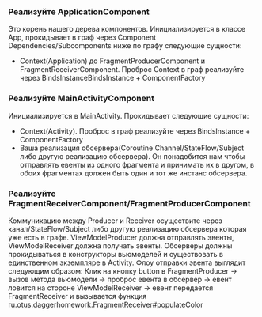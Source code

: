 ### Реализуйте ApplicationComponent
Это корень нашего дерева компонентов. Инициализируется в классе App, прокидывает в граф через Component Dependencies/Subcomponents ниже по графу следующие сущности:
- Context(Application) до FragmentProducerComponent и FragmentReceiverComponent. 
Проброс Context в граф реализуйте через BindsInstanceBindsInstance + ComponentFactory

### Реализуйте MainActivityComponent
Инициализируется в MainActivity. Прокидывает следующие сущности:
- Context(Activity). Проброс в граф реализуйте через BindsInstance + ComponentFactory
- Ваша реализация обсервера(Coroutine Channel/StateFlow/Subject либо другую реализацию обсервера). Он понадобится нам чтобы отправлять евенты из одного фрагмента и принимать их в другом, в обоих фрагментах должен быть один и тот же инстанс обсервера.

### Реализуйте FragmentReceiverComponent/FragmentProducerComponent
Коммуникацию между Producer и Receiver осуществите через канал/StateFlow/Subject либо другую реализацию обсервера которая уже есть в графе. ViewModelProducer должна отправлять эвенты, ViewModelReceiver должна получать эвенты. Обсерверы должны прокидываться в конструкторы вьюмоделей и существовать в единственном экземпляре в Activity.
Флоу отправки эвента выглядит следующим образом:
Клик на кнопку button в FragmentProducer -> вызов метода вьюмодели -> проброс евента в обсервер -> евент ловится на стороне ViewModelReceiver -> евент передается FragmentReceiver и вызывается функция ru.otus.daggerhomework.FragmentReceiver#populateColor
